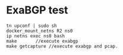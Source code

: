 
# ExaBGP test

```
tn upconf | sudo sh
docker_mount_netns R2 ns0
ip netns exec ns0 bash
make       //execute exabgp
make getcapture //execute exabgp and pcap.
```


